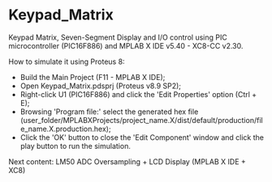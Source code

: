 # Keypad_Matrix
Keypad Matrix, Seven-Segment Display and I/O control using PIC microcontroller (PIC16F886) and MPLAB X IDE v5.40 - XC8-CC v2.30.

How to simulate it using Proteus 8: 
- Build the Main Project (F11 - MPLAB X IDE);
- Open Keypad_Matrix.pdsprj (Proteus v8.9 SP2);
- Right-click U1 (PIC16F886) and click the 'Edit Properties' option (Ctrl + E); 
- Browsing 'Program file:' select the generated hex file (user_folder/MPLABXProjects/project_name.X/dist/default/production/file_name.X.production.hex);
- Click the 'OK' button to close the 'Edit Component' window and click the play button to run the simulation.

 Next content: LM50 ADC Oversampling + LCD Display (MPLAB X IDE + XC8)
